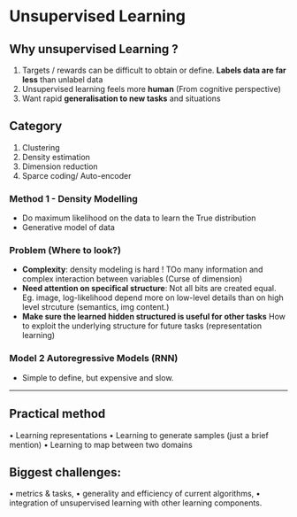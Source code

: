 # Unsupervised Learning


## Why unsupervised Learning ? 
1. Targets / rewards can be difficult to obtain or define. **Labels data are far less** than unlabel data
2. Unsupervised learning feels more **human** (From cognitive perspective)
3. Want rapid **generalisation to new tasks** and situations

## Category
1) Clustering
2) Density estimation
3) Dimension reduction
4) Sparce coding/ Auto-encoder


### Method 1 -  Density Modelling
* Do maximum likelihood on the data to learn the True distribution
* Generative model of data
### Problem (Where to look?)
* **Complexity**: density modeling is hard ! TOo many information and complex interaction between variables (Curse of dimension)
* **Need attention on specifical structure**:  Not all bits are created equal. Eg. image, log-likelihood depend more on low-level details than on high level strcuture (semantics, img content.)
* **Make sure the learned hidden structured is useful for other tasks**  How to exploit the underlying structure for future tasks (representation learning)

### Model 2 Autoregressive Models (RNN)
* Simple to define, but expensive and slow. 

---
## Practical method
• Learning representations 
• Learning to generate samples (just a brief mention)
• Learning to map between two domains 

## Biggest challenges:
• metrics & tasks,
• generality and efficiency of current algorithms,
• integration of unsupervised learning with other learning
components. 
